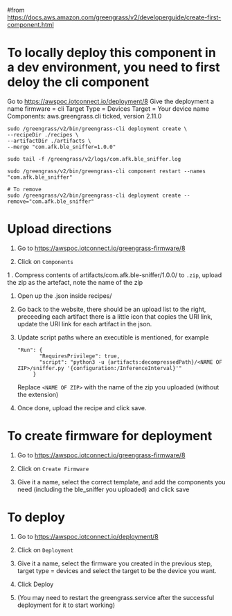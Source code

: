#from https://docs.aws.amazon.com/greengrass/v2/developerguide/create-first-component.html


# To locally deploy this component in a dev environment, you need to first deloy the cli component
Go to https://awspoc.iotconnect.io/deployment/8
Give the deployment a name
firmware = cli
Target Type = Devices
Target = Your device name
Components: aws.greengrass.cli ticked, version 2.11.0

```
sudo /greengrass/v2/bin/greengrass-cli deployment create \
--recipeDir ./recipes \
--artifactDir ./artifacts \
--merge "com.afk.ble_sniffer=1.0.0"

sudo tail -f /greengrass/v2/logs/com.afk.ble_sniffer.log

sudo /greengrass/v2/bin/greengrass-cli component restart --names "com.afk.ble_sniffer"

# To remove
sudo /greengrass/v2/bin/greengrass-cli deployment create --remove="com.afk.ble_sniffer"
```


# Upload directions

1. Go to https://awspoc.iotconnect.io/greengrass-firmware/8

1. Click on `Components`

1 . Compress contents of artifacts/com.afk.ble-sniffer/1.0.0/ to `.zip`, upload the zip as the artefact, note the name of the zip

1. Open up the .json inside recipes/

1. Go back to the website, there should be an upload list to the right, preceeding each artifact there is a little icon that copies the URI link,
update the URI link for each artifact in the json.

1. Update script paths where an executible is mentioned, for example
   ```
   "Run": {
          "RequiresPrivilege": true,
          "script": "python3 -u {artifacts:decompressedPath}/<NAME OF ZIP>/sniffer.py '{configuration:/InferenceInterval}'"
        }
   ```
   Replace `<NAME OF ZIP>` with the name of the zip you uploaded (without the extension)

1. Once done, upload the recipe and click save.

# To create firmware for deployment

1. Go to https://awspoc.iotconnect.io/greengrass-firmware/8

1. Click on `Create Firmware`

1. Give it a name, select the correct template, and add the components you need (including the ble_sniffer you uploaded) and click save

# To deploy

1. Go to https://awspoc.iotconnect.io/deployment/8

1. Click on `Deployment`

1. Give it a name, select the firmware you created in the previous step, target type = devices and select the target to be the device you want.

1. Click Deploy

1. (You may need to restart the greengrass.service after the successful deployment for it to start working)

